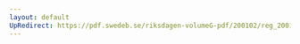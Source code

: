 ```yaml
---
layout: default
UpRedirect: https://pdf.swedeb.se/riksdagen-volumeG-pdf/200102/reg_200102/reg_200102_0078.pdf
---
```


